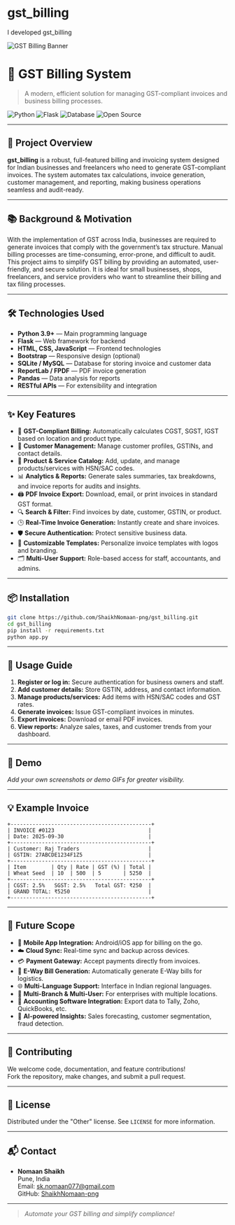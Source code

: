 # gst_billing
I developed gst_billing


![GST Billing Banner](https://images.unsplash.com/photo-1519389950473-47ba0277781c?auto=format&fit=crop&w=1200&q=80)

# 🧾 GST Billing System

> A modern, efficient solution for managing GST-compliant invoices and business billing processes.

![Python](https://img.shields.io/badge/Python-3.9+-blue?logo=python)
![Flask](https://img.shields.io/badge/Flask-Framework-lightgrey?logo=flask)
![Database](https://img.shields.io/badge/Database-SQLite%20%7C%20MySQL-green?logo=database)
![Open Source](https://img.shields.io/badge/Open%20Source-Yes-important?logo=github)

---

## 🚀 Project Overview

**gst_billing** is a robust, full-featured billing and invoicing system designed for Indian businesses and freelancers who need to generate GST-compliant invoices. The system automates tax calculations, invoice generation, customer management, and reporting, making business operations seamless and audit-ready.

---

## 📚 Background & Motivation

With the implementation of GST across India, businesses are required to generate invoices that comply with the government’s tax structure. Manual billing processes are time-consuming, error-prone, and difficult to audit. This project aims to simplify GST billing by providing an automated, user-friendly, and secure solution. It is ideal for small businesses, shops, freelancers, and service providers who want to streamline their billing and tax filing processes.

---

## 🛠️ Technologies Used

- **Python 3.9+** — Main programming language
- **Flask** — Web framework for backend
- **HTML, CSS, JavaScript** — Frontend technologies
- **Bootstrap** — Responsive design (optional)
- **SQLite / MySQL** — Database for storing invoice and customer data
- **ReportLab / FPDF** — PDF invoice generation
- **Pandas** — Data analysis for reports
- **RESTful APIs** — For extensibility and integration

---

## ✨ Key Features

- 🧾 **GST-Compliant Billing:** Automatically calculates CGST, SGST, IGST based on location and product type.
- 👤 **Customer Management:** Manage customer profiles, GSTINs, and contact details.
- 🛒 **Product & Service Catalog:** Add, update, and manage products/services with HSN/SAC codes.
- 📊 **Analytics & Reports:** Generate sales summaries, tax breakdowns, and invoice reports for audits and insights.
- 🖨️ **PDF Invoice Export:** Download, email, or print invoices in standard GST format.
- 🔍 **Search & Filter:** Find invoices by date, customer, GSTIN, or product.
- 🕒 **Real-Time Invoice Generation:** Instantly create and share invoices.
- 🛡️ **Secure Authentication:** Protect sensitive business data.
- 📝 **Customizable Templates:** Personalize invoice templates with logos and branding.
- 🗂️ **Multi-User Support:** Role-based access for staff, accountants, and admins.

---

## 📦 Installation

```bash
git clone https://github.com/ShaikhNomaan-png/gst_billing.git
cd gst_billing
pip install -r requirements.txt
python app.py
```

---

## 🎯 Usage Guide

1. **Register or log in:** Secure authentication for business owners and staff.
2. **Add customer details:** Store GSTIN, address, and contact information.
3. **Manage products/services:** Add items with HSN/SAC codes and GST rates.
4. **Generate invoices:** Issue GST-compliant invoices in minutes.
5. **Export invoices:** Download or email PDF invoices.
6. **View reports:** Analyze sales, taxes, and customer trends from your dashboard.

---

## 📸 Demo

*Add your own screenshots or demo GIFs for greater visibility.*

---

## 💡 Example Invoice

```
+---------------------------------------------+
| INVOICE #0123                              |
| Date: 2025-09-30                           |
+---------------------------------------------+
| Customer: Raj Traders                      |
| GSTIN: 27ABCDE1234F1Z5                     |
+---------------------------------------------+
| Item        | Qty | Rate | GST (%) | Total |
| Wheat Seed  | 10  | 500  | 5       | 5250  |
+---------------------------------------------+
| CGST: 2.5%   SGST: 2.5%   Total GST: ₹250  |
| GRAND TOTAL: ₹5250                         |
+---------------------------------------------+
```

---

## 🔮 Future Scope

- 📱 **Mobile App Integration:** Android/iOS app for billing on the go.
- ☁️ **Cloud Sync:** Real-time sync and backup across devices.
- 💳 **Payment Gateway:** Accept payments directly from invoices.
- 🧾 **E-Way Bill Generation:** Automatically generate E-Way bills for logistics.
- 🌐 **Multi-Language Support:** Interface in Indian regional languages.
- 🏢 **Multi-Branch & Multi-User:** For enterprises with multiple locations.
- 🔗 **Accounting Software Integration:** Export data to Tally, Zoho, QuickBooks, etc.
- 🤖 **AI-powered Insights:** Sales forecasting, customer segmentation, fraud detection.

---

## 🤝 Contributing

We welcome code, documentation, and feature contributions!  
Fork the repository, make changes, and submit a pull request.

---

## 📄 License

Distributed under the "Other" license. See `LICENSE` for more information.

---

## 📬 Contact

- **Nomaan Shaikh**  
  Pune, India  
  Email: sk.nomaan077@gmail.com  
  GitHub: [ShaikhNomaan-png](https://github.com/ShaikhNomaan-png)

---

> *Automate your GST billing and simplify compliance!*
